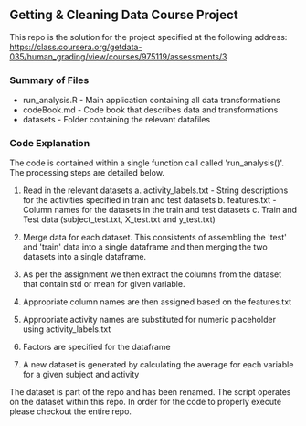 ## Getting & Cleaning Data Course Project

This repo is the solution for the project specified at the following address:
https://class.coursera.org/getdata-035/human_grading/view/courses/975119/assessments/3

### Summary of Files

* run_analysis.R - Main application containing all data transformations
* codeBook.md - Code book that describes data and transformations
* datasets - Folder containing the relevant datafiles

### Code Explanation

The code is contained within a single function call called 'run_analysis()'.  The processing steps are detailed below.

1. Read in the relevant datasets
  a. activity_labels.txt - String descriptions for the activities specified in train and test datasets
  b. features.txt - Column names for the datasets in the train and test datasets
  c. Train and Test data (subject_test.txt, X_test.txt and y_test.txt)
  
2. Merge data for each dataset.  This consistents of assembling the 'test' and 'train' data into a single dataframe and then merging the two datasets into a single dataframe.

3. As per the assignment we then extract the columns from the dataset that contain std or mean for given variable.

4. Appropriate column names are then assigned based on the features.txt

5. Appropriate activity names are substituted for numeric placeholder using activity_labels.txt

6. Factors are specified for the dataframe

7. A new dataset is generated by calculating the average for each variable for a given subject and activity

The dataset is part of the repo and has been renamed.  The script operates on the dataset within this repo.  In order for the code to properly execute please checkout the entire repo.